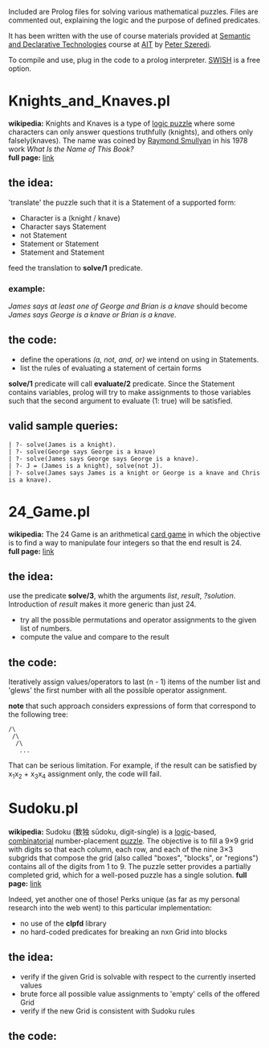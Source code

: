 Included are Prolog files for solving various mathematical puzzles. Files are commented out, explaining the logic and the purpose of defined predicates. <br/>

It has been written with the use of course materials provided at [Semantic and Declarative Technologies](http://cs.bme.hu/~szeredi/ait/) course at [AIT](https://www.ait-budapest.com/) by [Peter Szeredi](http://cs.bme.hu/~szeredi/). <br/>


To compile and use, plug in the code to a prolog interpreter. [SWISH](http://swish.swi-prolog.org/) is a free option.

# Knights_and_Knaves.pl

**wikipedia:** Knights and Knaves is a type of [logic puzzle](https://en.wikipedia.org/wiki/Logic_puzzle) where some characters can only answer questions truthfully (knights), and others only falsely(knaves). The name was coined by [Raymond Smullyan](https://en.wikipedia.org/wiki/Raymond_Smullyan) in his 1978 work *What Is the Name of This Book?* <br/>
**full page:** [link](https://en.wikipedia.org/wiki/Knights_and_Knaves)

## the idea:

'translate' the puzzle such that it is a Statement of a supported form:

* Character is a (knight / knave)
* Character says Statement
* not Statement
* Statement or Statement
* Statement and Statement

feed the translation to **solve/1** predicate.

### example:

*James says at least one of George and Brian is a knave* should become *James says George is a knave or Brian is a knave*.

## the code:

* define the operations *(a, not, and, or)* we intend on using in Statements.
* list the rules of evaluating a statement of certain forms

**solve/1** predicate will call **evaluate/2** predicate. Since the Statement contains variables, prolog will try to make assignments to those variables such that the second argument to evaluate (1: true) will be satisfied.

## valid sample queries:

	| ?- solve(James is a knight).
	| ?- solve(George says George is a knave)
	| ?- solve(James says George says George is a knave).
	| ?- J = (James is a knight), solve(not J).
	| ?- solve(James says James is a knight or George is a knave and Chris is a knave).

# 24_Game.pl

**wikipedia:** The 24 Game is an arithmetical [card game](https://en.wikipedia.org/wiki/Card_game) in which the objective is to find a way to manipulate four integers so that the end result is 24. <br/>
**full page:** [link](https://en.wikipedia.org/wiki/24_Game)

## the idea:

use the predicate **solve/3**, whith the arguments *list*, *result*, *?solution*. Introduction of *result* makes it more generic than just 24.<br/>

* try all the possible permutations and operator assignments to the given list of numbers.
* compute the value and compare to the result

## the code:

Iteratively assign values/operators to last (n - 1) items of the number list and 'glews' the first number with all the possible operator assignment.<br/>

**note** that such approach considers expressions of form that correspond to the following tree:<br/>

	/\
	 /\
	  /\
	   ...

That can be serious limitation. For example, if the result can be satisfied by x<sub>1</sub>x<sub>2</sub> + x<sub>3</sub>x<sub>4</sub> assignment only, the code will fail.

# Sudoku.pl

**wikipedia:** Sudoku (数独 sūdoku, digit-single) is a [logic](https://en.wikipedia.org/wiki/Logic)-based, [combinatorial](https://en.wikipedia.org/wiki/Combinatorics) number-placement [puzzle](https://en.wikipedia.org/wiki/Puzzle). The objective is to fill a 9×9 grid with digits so that each column, each row, and each of the nine 3×3 subgrids that compose the grid (also called "boxes", "blocks", or "regions") contains all of the digits from 1 to 9. The puzzle setter provides a partially completed grid, which for a well-posed puzzle has a single solution. 
**full page:** [link](https://en.wikipedia.org/wiki/Sudoku)

Indeed, yet another one of those! Perks unique (as far as my personal research into the web went) to this particular implementation:

* no use of the **clpfd** library
* no hard-coded predicates for breaking an nxn Grid into blocks

## the idea:

* verify if the given Grid is solvable with respect to the currently inserted values
* brute force all possible value assignments to 'empty' cells of the offered Grid
* verify if the new Grid is consistent with Sudoku rules

## the code:

